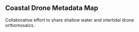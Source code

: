 ## Coastal Drone Metadata Map

Collaborative effort to share shallow water and intertidal drone orthomosaics.


